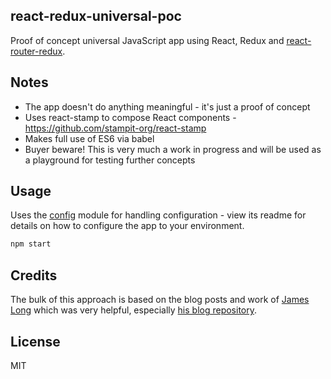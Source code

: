 react-redux-universal-poc
--------------------------

Proof of concept universal JavaScript app using React, Redux and [react-router-redux](https://github.com/rackt/react-router-redux).

## Notes

- The app doesn't do anything meaningful - it's just a proof of concept
- Uses react-stamp to compose React components - https://github.com/stampit-org/react-stamp
- Makes full use of ES6 via babel
- Buyer beware! This is very much a work in progress and will be used as a playground for testing further concepts

## Usage

Uses the [config](https://github.com/lorenwest/node-config) module for handling configuration - view its readme for details on how to configure the app to your environment.

```js
npm start

```

## Credits

The bulk of this approach is based on the blog posts and work of [James Long](http://jlongster.com/blog) which was very helpful, especially [his blog repository](https://github.com/jlongster/blog/blob/master/server/app.js).

## License

MIT
